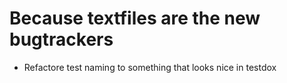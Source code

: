 Because textfiles are the new bugtrackers
=========================================

 - Refactore test naming to something that looks nice in testdox
